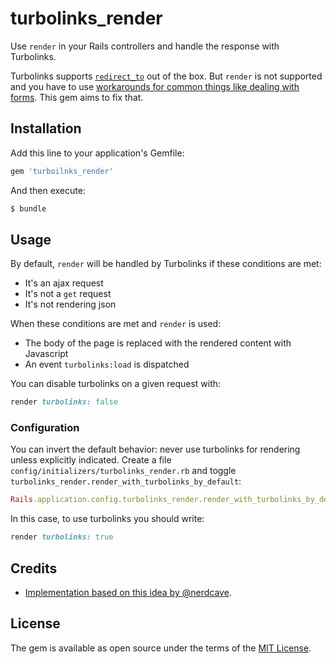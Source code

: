 # turbolinks_render

Use `render` in your Rails controllers and handle the response with Turbolinks. 

Turbolinks supports [`redirect_to`](https://github.com/turbolinks/turbolinks/blob/master/README.md#redirecting-after-a-form-submission) out of the box. But `render` is not supported and you have to use [workarounds for common things like dealing with forms](https://github.com/turbolinks/turbolinks/issues/85). This gem aims to fix that. 

## Installation
Add this line to your application's Gemfile:

```ruby
gem 'turboilnks_render'
```

And then execute:
```bash
$ bundle
```

## Usage

By default, `render` will be handled by Turbolinks if these conditions are met:

- It's an ajax request
- It's not a `get` request
- It's not rendering json

When these conditions are met and `render` is used:

- The body of the page is replaced with the rendered content with Javascript
- An event `turbolinks:load` is dispatched

You can disable turbolinks on a given request with: 

```ruby
render turbolinks: false
```

### Configuration

You can invert the default behavior: never use turbolinks for rendering unless explicitly indicated. Create a file `config/initializers/turbolinks_render.rb` and toggle `turbolinks_render.render_with_turbolinks_by_default`:

```ruby
Rails.application.config.turbolinks_render.render_with_turbolinks_by_default = false
```

In this case, to use turbolinks you should write:

```ruby
render turbolinks: true
```

## Credits

- [Implementation based on this idea by @nerdcave](https://github.com/turbolinks/turbolinks/issues/85#issuecomment-298347900).  

## License
The gem is available as open source under the terms of the [MIT License](https://opensource.org/licenses/MIT).

